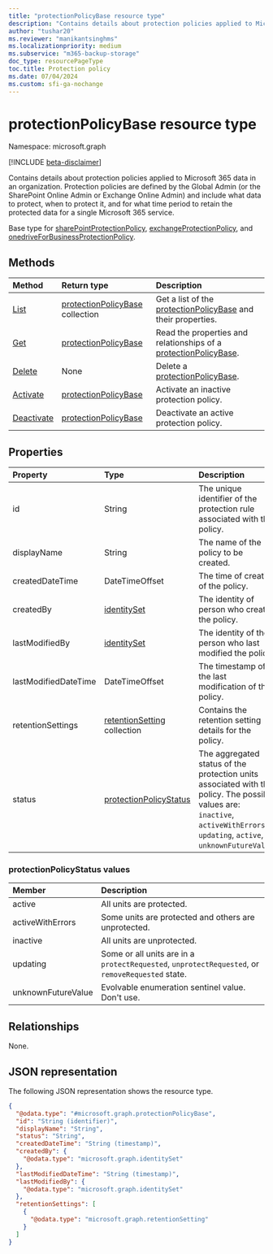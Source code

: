 ```yaml
---
title: "protectionPolicyBase resource type"
description: "Contains details about protection policies applied to Microsoft 365 data."
author: "tushar20"
ms.reviewer: "manikantsinghms"
ms.localizationpriority: medium
ms.subservice: "m365-backup-storage"
doc_type: resourcePageType
toc.title: Protection policy
ms.date: 07/04/2024
ms.custom: sfi-ga-nochange
---
```


# protectionPolicyBase resource type

Namespace: microsoft.graph

[!INCLUDE [beta-disclaimer](../../includes/beta-disclaimer.md)]

Contains details about protection policies applied to Microsoft 365 data in an organization. Protection policies are defined by the Global Admin (or the SharePoint Online Admin or Exchange Online Admin) and include what data to protect, when to protect it, and for what time period to retain the protected data for a single Microsoft 365 service.

Base type for [sharePointProtectionPolicy](../resources/sharepointprotectionpolicy.md), [exchangeProtectionPolicy](../resources/exchangeprotectionpolicy.md), and [onedriveForBusinessProtectionPolicy](../resources/onedriveforbusinessprotectionpolicy.md).

## Methods

|Method|Return type|Description|
|:---|:---|:---|
|[List](../api/backuprestoreroot-list-protectionpolicies.md)|[protectionPolicyBase](../resources/protectionpolicybase.md) collection|Get a list of the [protectionPolicyBase](../resources/protectionpolicybase.md) and their properties.|
|[Get](../api/protectionpolicybase-get.md)|[protectionPolicyBase](../resources/protectionpolicybase.md)|Read the properties and relationships of a [protectionPolicyBase](../resources/protectionpolicybase.md).|
|[Delete](../api/protectionpolicybase-delete.md)|None|Delete a [protectionPolicyBase](../resources/protectionpolicybase.md).|
|[Activate](../api/protectionpolicybase-activate.md)|[protectionPolicyBase](../resources/protectionpolicybase.md)|Activate an inactive protection policy.|
|[Deactivate](../api/protectionpolicybase-deactivate.md)|[protectionPolicyBase](../resources/protectionpolicybase.md)|Deactivate an active protection policy.|

## Properties

|Property|Type|Description|
|:---|:---|:---|
|id|String|The unique identifier of the protection rule associated with the policy.|
|displayName|String|The name of the policy to be created.|
|createdDateTime|DateTimeOffset|The time of creation of the policy.|
|createdBy|[identitySet](../resources/identityset.md)|The identity of person who created the policy.|
|lastModifiedBy|[identitySet](../resources/identityset.md)|The identity of the person who last modified the policy.|
|lastModifiedDateTime|DateTimeOffset|The timestamp of the last modification of the policy.|
|retentionSettings|[retentionSetting](../resources/retentionsetting.md) collection|Contains the retention setting details for the policy.|
|status|[protectionPolicyStatus](../resources/protectionpolicybase.md#protectionpolicystatus-values)|The aggregated status of the protection units associated with the policy. The possible values are: `inactive`, `activeWithErrors`, `updating`, `active`, `unknownFutureValue`.|

### protectionPolicyStatus values

|Member | Description |
|:------|:------------|
|active | All units are protected.|
|activeWithErrors | Some units are protected and others are unprotected.|
|inactive | All units are unprotected.|
|updating | Some or all units are in a `protectRequested`, `unprotectRequested`, or `removeRequested` state.|
|unknownFutureValue | Evolvable enumeration sentinel value. Don't use.|

## Relationships
None.

## JSON representation
The following JSON representation shows the resource type.
<!-- {
  "blockType": "resource",
  "keyProperty": "id",
  "@odata.type": "microsoft.graph.protectionPolicyBase",
  "baseType": "microsoft.graph.entity",
  "openType": false
}
-->
``` json
{
  "@odata.type": "#microsoft.graph.protectionPolicyBase",
  "id": "String (identifier)",
  "displayName": "String",
  "status": "String",
  "createdDateTime": "String (timestamp)",
  "createdBy": {
    "@odata.type": "microsoft.graph.identitySet"
  },
  "lastModifiedDateTime": "String (timestamp)",
  "lastModifiedBy": {
    "@odata.type": "microsoft.graph.identitySet"
  },
  "retentionSettings": [
    {
      "@odata.type": "microsoft.graph.retentionSetting"
    }
  ]
}
```

